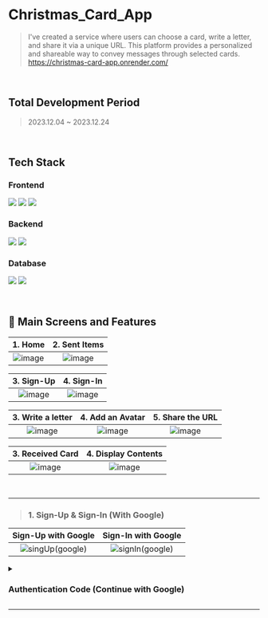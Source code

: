 # Christmas_Card_App
 > I've created a service where users can choose a card, write a letter, and share it via a unique URL. This platform provides a personalized and shareable way to convey messages through selected cards.<br/>
> https://christmas-card-app.onrender.com/
<br/>

## Total Development Period
> 2023.12.04 ~ 2023.12.24
<br/>

## Tech Stack
### Frontend
<img src="https://img.shields.io/badge/React-61DAFB?style=for-the-badge&logo=React&logoColor=white">  <img src="https://img.shields.io/badge/Redux-764ABC?style=for-the-badge&logo=Redux&logoColor=white">  <img src="https://img.shields.io/badge/Tailwind CSS-06B6D4?style=for-the-badge&logo=Tailwind CSS&logoColor=white">

### Backend
<img src="https://img.shields.io/badge/Express-000000?style=for-the-badge&logo=Express&logoColor=white">  <img src="https://img.shields.io/badge/Node.js-339933?style=for-the-badge&logo=Node.js&logoColor=white">

### Database
<img src="https://img.shields.io/badge/MongoDB-47A248?style=for-the-badge&logo=MongoDB&logoColor=white">  <img src="https://img.shields.io/badge/Firebase-FFCA28?style=for-the-badge&logo=Firebase&logoColor=white">

<br/>

## 💌 Main Screens and Features
|                                                           1.  Home                                                              |                                                         2.  Sent Items                                                            |
| :--------------------------------------------------------------------------------------------------------------------------------------: | :---------------------------------------------------------------------------------------------------------------------------------: |
| ![image](https://github.com/inayoon/christmas_card_app/assets/100747899/3a927b3d-188f-4986-b916-4e85c5a0cf1b) |  ![image](https://github.com/inayoon/christmas_card_app/assets/100747899/f0ba484e-5752-4b49-9cf2-68dd00d2117b) |

|                                                             **3.  Sign-Up**                                                                |                                                         **4. Sign-In**                                                             |
| :--------------------------------------------------------------------------------------------------------------------------------------: | :---------------------------------------------------------------------------------------------------------------------------------: |
|  ![image](https://github.com/inayoon/christmas_card_app/assets/100747899/ba026ef8-c34e-43e7-9031-0eae6aa60ae5)  |  ![image](https://github.com/inayoon/christmas_card_app/assets/100747899/1f59d485-acde-4f44-a1d8-cf497b25a2a2)  |

|                                                             **3.  Write a letter**                                                                |                                                         **4. Add an Avatar**                                                             |                                                         **5. Share the URL**                                                             |
| :--------------------------------------------------------------------------------------------------------------------------------------: | :---------------------------------------------------------------------------------------------------------------------------------: | :---------------------------------------------------------------------------------------------------------------------------------: |
|  ![image](https://github.com/inayoon/christmas_card_app/assets/100747899/c00dc6c8-36eb-4b69-9337-7e6930d9d8a7)  |  ![image](https://github.com/inayoon/christmas_card_app/assets/100747899/41f01d79-ebc3-44f1-8824-8750ae1333f5)  |  ![image](https://github.com/inayoon/christmas_card_app/assets/100747899/e44d0608-2f18-4a06-b11b-8d9625969198)  |

|                                                             **3.  Received Card**                                                                |                                                         **4. Display Contents**                                                             |
| :--------------------------------------------------------------------------------------------------------------------------------------: | :---------------------------------------------------------------------------------------------------------------------------------: |
|  ![image](https://github.com/inayoon/christmas_card_app/assets/100747899/d2dce9dc-ab19-4a6b-b311-efafdda46885)   |  ![image](https://github.com/inayoon/christmas_card_app/assets/100747899/96f73c2b-13ba-4ffd-988f-688cdb9e392a)  |

<br/>

---

> ### 1. Sign-Up & Sign-In (With Google)

|                                                           Sign-Up with Google                                                              |                                                        Sign-In with Google                                                             |
| :--------------------------------------------------------------------------------------------------------------------------------------: | :---------------------------------------------------------------------------------------------------------------------------------: |
| ![singUp(google)](https://github.com/inayoon/christmas_card_app/assets/100747899/7888c801-a882-4743-9557-3b4051ba259c)  |  ![signIn(google)](https://github.com/inayoon/christmas_card_app/assets/100747899/060f9b0a-973f-48a5-8a24-c9bc6ff12093)  |

<details>
<summary><h3>Authentication Code (Continue with Google)</h3></summary>
<br/>

Used firebase GoogleAuth function 

```Javascript
<!-- OAuth.jsx -->
import { GoogleAuthProvider, signInWithPopup, getAuth } from "firebase/auth";
import { app } from "../firebase";
import { useDispatch } from "react-redux";
import { signInSuccess } from "../../redux/user/userSlice.js";
import { useNavigate } from "react-router-dom";

export default function OAuth() {
  const dispatch = useDispatch();
  const navigate = useNavigate();
  const handleGoogleClick = async () => {
    try {
      const provider = new GoogleAuthProvider();
      const auth = getAuth(app);
      const result = await signInWithPopup(auth, provider);
      const res = await fetch("/api/auth/google", {
        method: "POST",
        headers: { "Content-Type": "application/json" },
        body: JSON.stringify({
          name: result.user.displayName,
          email: result.user.email,
          photo: result.user.photoURL,
        }),
      });
      const data = await res.json();
      dispatch(signInSuccess(data));
      navigate("/");
    } catch (error) {
      console.log("Couldn't connect to Google", error);
    }
  };
  return (
    <button
      type="button"
      onClick={handleGoogleClick}
      className="bg-green-700 rounded-lg p-2 text-white hover:text-yellow-300 hover:font-bold relative group"
    >
      Continue with Google
      <span className="absolute right-60 top-0 transform translate-x-1/2 -translate-y-1/2 opacity-0 group-hover:opacity-100 text-xl">
        🎄
      </span>
    </button>
  );
}

```
```Javascript
<!-- auth.contorllers.js -->
import User from "../models/user.model.js";
import bcryptjs from "bcryptjs";
import { errorHandler } from "../utils/error.js";
import jwt from "jsonwebtoken";
import { v4 as uuidv4 } from "uuid";

export const signup = async (req, res, next) => {
  const { username, email, password } = req.body;
  const hashedPw = bcryptjs.hashSync(password, 10);
  const newUser = new User({ username, email, password: hashedPw });
  try {
    await newUser.save();
    res.status(201).json({ message: "User created Successfully" });
  } catch (error) {
    next(error);
  }
};

export const signin = async (req, res, next) => {
  const { email, password } = req.body;
  try {
    const validUser = await User.findOne({ email });
    if (!validUser) {
      return next(errorHandler(404, "User not Found"));
    }
    const validPassword = bcryptjs.compareSync(password, validUser.password);
    if (!validPassword) {
      return next(errorHandler(401, "Wrong credentials"));
    }

    const token = jwt.sign({ id: validUser._id }, process.env.JWT_SECRET);

    // To avoid returning password to client server
    // store hashedPw to password and the rest of the info is stored in the 'rest'
    const { password: hashedPassword, ...rest } = validUser._doc;
    const expiryDate = new Date(Date.now() + 3 * 3600000); //1hour last
    //store token value inside the cookie(which is access_token)
    //and when user is logged in successfully, show the rest of the info
    res
      .cookie("access_token", token, { httpOnly: true, expires: expiryDate })
      .status(200)
      .json(rest);
  } catch (error) {
    next(error);
  }
};

export const google = async (req, res, next) => {
  try {
    const user = await User.findOne({ email: req.body.email });
    if (user) {
      const token = jwt.sign({ id: user._id }, process.env.JWT_SECRET);
      const { password: hashedPw, ...rest } = user._doc;
      const expiryDate = new Date(Date.now() + 3 * 3600000); //1hr last
      res
        .cookie("access_token", token, {
          httpOnly: true,
          expires: expiryDate,
        })
        .status(200)
        .json(rest);
    } else {
      //if the user does not exist, we need to create password for the user and save it in the db
      const generatedPw =
        Math.random().toString(36).slice(-8) +
        Math.random().toString(36).slice(-8);
      const hashedPw = bcryptjs.hashSync(generatedPw, 10);
      const newUser = new User({
        username:
          req.body.name.split(" ").join("").toLowerCase() + uuidv4().toString(),
        email: req.body.email,
        password: hashedPw,
        profilePicture: req.body.photo,
      });
      await newUser.save();
      //create JWT with new user id
      const token = jwt.sign({ id: newUser._id }, process.env.JWT_SECRET);
      // inside newUser._doc, save password value in 'hashedPassword2',
      // and the rest properties are saved in 'rest' variable
      const { password: hashedPassword2, ...rest } = newUser._doc;
      const expiryDate = new Date(Date.now() + 3 * 3600000); //1hour last
      res
        .cookie("access_token", token, {
          httpOnly: true,
          expires: expiryDate,
        })
        .status(200)
        .json(rest);
    }
  } catch (error) {
    next(error);
  }
};

export const signout = (req, res) => {
  res.clearCookie("access_token").status(200).json("Logout successfully");
};

```
</details>

---

